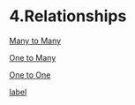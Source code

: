 # 4.Relationships

[Many to Many](<Many to Many>)

[One to Many](<One to Many>)

[One to One](<One to One>)

[label](screencapture-laravel-lesson-assessment-2-quiz-laravel-quiz-2-2-2022-07-09-13_32_10.pdf)